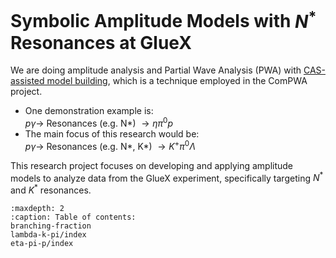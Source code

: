 # Symbolic Amplitude Models with $N^*$ Resonances at GlueX

We are doing amplitude analysis and Partial Wave Analysis (PWA) with [CAS-assisted model building](https://compwa.github.io/symbolics), which is a technique employed in the ComPWA project.

- One demonstration example is:<br>
  $p \gamma \to$ Resonances (e.g. N\*) $\to \eta \pi^0 p$
- The main focus of this research would be:<br>
  $p \gamma \to$ Resonances (e.g. N\*, K\*) $\to K^+ \pi^0 \Lambda$

This research project focuses on developing and applying amplitude models to analyze data from the GlueX experiment, specifically targeting $N^*$ and $K^*$ resonances.

```{toctree}
:maxdepth: 2
:caption: Table of contents:
branching-fraction
lambda-k-pi/index
eta-pi-p/index
```

